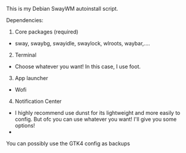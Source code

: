 This is my Debian SwayWM autoinstall script.

Dependencies:

1. Core packages (required)
 - sway, swaybg, swayidle, swaylock, wlroots,
waybar,....

2. Terminal
 - Choose whatever you want! In this case, I use foot.

3. App launcher
 - Wofi

4. Notification Center
 - I highly recommend use dunst for its lightweight and
more easily to config. But ofc you can use whatever you want!
I'll give you some options!
 - 

You can possibly use the GTK4 config as backups
